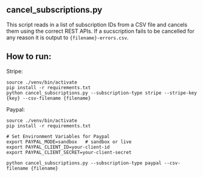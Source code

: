 cancel_subscriptions.py
-----------------------

This script reads in a list of subscription IDs from a CSV file and cancels them using the correct REST APIs. If a sucscription fails to be cancelled for any reason it is output to `{filename}-errors.csv`.

How to run:
-----------
Stripe:
```
source ./venv/bin/activate
pip install -r requirements.txt
python cancel_subscriptions.py --subscription-type stripe --stripe-key {key} --csv-filename {filename}
```

Paypal:
```
source ./venv/bin/activate
pip install -r requirements.txt

# Set Environment Variables for Paypal
export PAYPAL_MODE=sandbox   # sandbox or live
export PAYPAL_CLIENT_ID=your-client-id
export PAYPAL_CLIENT_SECRET=your-client-secret

python cancel_subscriptions.py --subscription-type paypal --csv-filename {filename}
```